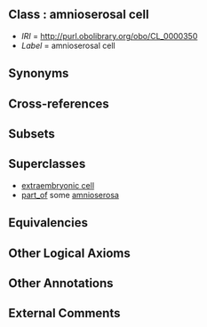 
## Class : amnioserosal cell

 * *IRI* = http://purl.obolibrary.org/obo/CL_0000350
 * *Label* = amnioserosal cell

## Synonyms


## Cross-references


## Subsets


## Superclasses

 * [extraembryonic cell](../../CL/49/CL_0000349.md)
 * [part_of](../../BFO/50/BFO_0000050.md) some [amnioserosa](../../UBERON/02/UBERON_0010302.md)

## Equivalencies


## Other Logical Axioms


## Other Annotations


## External Comments

